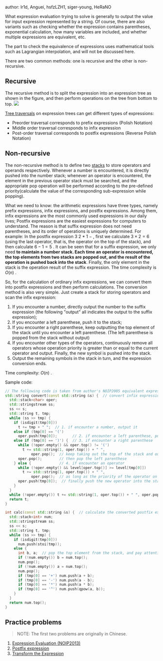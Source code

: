 author: Ir1d, Anguei, hsfzLZH1, siger-young, HeRaNO

What expression evaluation trying to solve is generally to output the value for input expression represented by a string. Of course, there are also variants such as checking whether the expression contains parentheses, exponential calculation, how many variables are included, and whether multiple expressions are equivalent, etc.

The part to check the equivalence of expressions uses mathematical tools such as Lagrangian interpolation, and will not be discussed here.

There are two common methods: one is recursive and the other is non-recursive.

## Recursive

The recursive method is to split the expression into an expression tree as shown in the figure, and then perform operations on the tree from bottom to top. ![](./images/bet.png)

[Tree traversals](../graph/tree-basic.md#_10) on expression trees can get different types of expressions:

- Preorder traversal corresponds to prefix expressions (Polish Notation)
- Middle order traversal corresponds to infix expression
- Post-order traversal corresponds to postfix expressions (Reverse Polish Notation)

## Non-recursive

The non-recursive method is to define two [stacks](../ds/stack.md) to store operators and operands respectively. Whenever a number is encountered, it is directly pushed into the number stack; whenever an operator is encountered, the element in the previous operator stack must be searched, and the appropriate pop operation will be performed according to the pre-defined priority(calculate the value of the corresponding sub-expression while popping).

What we need to know: the arithmetic expressions have three types, namely prefix expressions, infix expressions, and postfix expressions. Among them, infix expressions are the most commonly used expressions in our daily lives; Postfix expressions are the easiest expressions for computers to understand. The reason is that suffix expression does not need parentheses, and its order of operations is uniquely determined. For example: In the postfix expression $3~2~*~1~-$ , first we calculate $3 \times 2 = 6$ (using the last operator, that is, the operator on the top of the stack), and then calculate $6 - 1 = 5$ . It can be seen that for a suffix expression, we only need **to maintain a number stack. Each time an operator is encountered, the top elements from two stacks are popped out, and the result of the operation is pushed back into the stack**. Finally, the only element in the stack is the operation result of the suffix expression. The time complexity is $O(n)$ .

So, for the calculation of ordinary infix expressions, we can convert them into postfix expressions and then perform calculations. The conversion method is also very simple. Just create a stack for storing operators and scan the infix expression:

1. If you encounter a number, directly output the number to the suffix expression (the following "output" all indicates the output to the suffix expression);
2. If you encounter a left parenthese, push it to the stack;
3. If you encounter a right parenthese, keep outputting the top element of the stack until you encounter a left parenthese. (The left parenthese is popped from the stack without output)
4. If you encounter other types of the operators, continuously remove all operators whose operation priority is greater than or equal to the current operator and output. Finally, the new symbol is pushed into the stack.
5. Output the remaining symbols in the stack in turn, and the expression conversion ends.

Time complexity: $O(n)$ .

Sample code:

```cpp
// The following code is taken from author's NOIP2005 equivalent expression
std::string convert(const std::string &s) {  // convert infix expression to postfix expression
  std::stack<char> oper;
  std::stringstream ss;
  ss << s;
  std::string t, tmp;
  while (ss >> tmp) {
    if (isdigit(tmp[0]))
      t += tmp + " ";  // 1. if encounter a number, output it
    else if (tmp[0] == '(')
      oper.push(tmp[0]);       // 2. if encounter a left parenthese, push it to the stack
    else if (tmp[0] == ')') {  // 3. if encounter a right parenthese
      while (!oper.empty() && oper.top() != '(')
        t += std::string(1, oper.top()) + " ",
            oper.pop();  // keep taking out the top of the stack and output it until the top of the stack is a left parenthesis,
      oper.pop();        // then pop the left parenthese
    } else {             // 4. if encounter an operator
      while (!oper.empty() && level[oper.top()] >= level[tmp[0]])
        t += std::string(1, oper.top()) + " ",
            oper.pop();  // as long as the priority of the operator on the top of the stack is not lower than that of the new operator, the top of the stack should be continuously popped out
      oper.push(tmp[0]);  // finally push the new operator into the stack
    }
  }
  while (!oper.empty()) t += std::string(1, oper.top()) + " ", oper.pop();
  return t;
}

int calc(const std::string &s) {  // calculate the converted postfix expression
  std::stack<int> num;
  std::stringstream ss;
  ss << s;
  std::string t, tmp;
  while (ss >> tmp) {
    if (isdigit(tmp[0]))
      num.push(stoi(tmp));
    else {
      int b, a;  // pop the top element from the stack, and pay attention to the order
      if (!num.empty()) b = num.top();
      num.pop();
      if (!num.empty()) a = num.top();
      num.pop();
      if (tmp[0] == '+') num.push(a + b);
      if (tmp[0] == '-') num.push(a - b);
      if (tmp[0] == '*') num.push(a * b);
      if (tmp[0] == '^') num.push(qpow(a, b));
    }
  }
  return num.top();
}
```

## Practice problems

> NOTE: The first two problems are originally in Chinese.

1. [Expression Evaluation (NOIP2013)](https://vijos.org/p/1849)
2. [Postfix expression](https://www.luogu.com.cn/problem/P1449)
3. [Transform the Expression](https://www.spoj.com/problems/ONP/)
